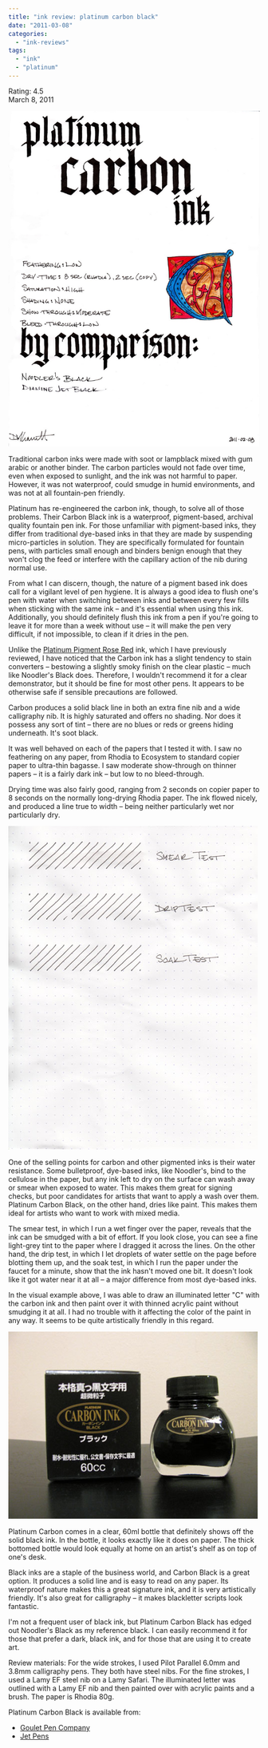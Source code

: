 ```yaml
---
title: "ink review: platinum carbon black"
date: "2011-03-08"
categories: 
  - "ink-reviews"
tags: 
  - "ink"
  - "platinum"
---
```


Rating: 4.5  
March 8, 2011

![](platinum-carbon-illuminated.jpg)

  
Traditional carbon inks were made with soot or lampblack mixed with gum arabic or another binder. The carbon particles would not fade over time, even when exposed to sunlight, and the ink was not harmful to paper. However, it was not waterproof, could smudge in humid environments, and was not at all fountain-pen friendly.

Platinum has re-engineered the carbon ink, though, to solve all of those problems. Their Carbon Black ink is a waterproof, pigment-based, archival quality fountain pen ink. For those unfamiliar with pigment-based inks, they differ from traditional dye-based inks in that they are made by suspending micro-particles in solution. They are specifically formulated for fountain pens, with particles small enough and binders benign enough that they won't clog the feed or interfere with the capillary action of the nib during normal use.

From what I can discern, though, the nature of a pigment based ink does call for a vigilant level of pen hygiene. It is always a good idea to flush one's pen with water when switching between inks and between every few fills when sticking with the same ink – and it's essential when using this ink. Additionally, you should definitely flush this ink from a pen if you're going to leave it for more than a week without use – it will make the pen very difficult, if not impossible, to clean if it dries in the pen.

Unlike the [Platinum Pigment Rose Red](/2011/02/ink-review-platinum-pigment-rose-red.html) ink, which I have previously reviewed, I have noticed that the Carbon ink has a slight tendency to stain converters – bestowing a slightly smoky finish on the clear plastic – much like Noodler's Black does. Therefore, I wouldn't recommend it for a clear demonstrator, but it should be fine for most other pens. It appears to be otherwise safe if sensible precautions are followed.

Carbon produces a solid black line in both an extra fine nib and a wide calligraphy nib. It is highly saturated and offers no shading. Nor does it possess any sort of tint – there are no blues or reds or greens hiding underneath. It's soot black.

It was well behaved on each of the papers that I tested it with. I saw no feathering on any paper, from Rhodia to Ecosystem to standard copier paper to ultra-thin bagasse. I saw moderate show-through on thinner papers – it is a fairly dark ink – but low to no bleed-through.

Drying time was also fairly good, ranging from 2 seconds on copier paper to 8 seconds on the normally long-drying Rhodia paper. The ink flowed nicely, and produced a line true to width – being neither particularly wet nor particularly dry.

![](platinum-carbon-water-test.jpg)

  
One of the selling points for carbon and other pigmented inks is their water resistance. Some bulletproof, dye-based inks, like Noodler's, bind to the cellulose in the paper, but any ink left to dry on the surface can wash away or smear when exposed to water. This makes them great for signing checks, but poor candidates for artists that want to apply a wash over them. Platinum Carbon Black, on the other hand, dries like paint. This makes them ideal for artists who want to work with mixed media.

The smear test, in which I run a wet finger over the paper, reveals that the ink can be smudged with a bit of effort. If you look close, you can see a fine light-grey tint to the paper where I dragged it across the lines. On the other hand, the drip test, in which I let droplets of water settle on the page before blotting them up, and the soak test, in which I run the paper under the faucet for a minute, show that the ink hasn't moved one bit. It doesn't look like it got water near it at all – a major difference from most dye-based inks.

In the visual example above, I was able to draw an illuminated letter "C" with the carbon ink and then paint over it with thinned acrylic paint without smudging it at all. I had no trouble with it affecting the color of the paint in any way. It seems to be quite artistically friendly in this regard.

![](platinum-carbon-bottle.JPG)
  
Platinum Carbon comes in a clear, 60ml bottle that definitely shows off the solid black ink. In the bottle, it looks exactly like it does on paper. The thick bottomed bottle would look equally at home on an artist's shelf as on top of one's desk.

Black inks are a staple of the business world, and Carbon Black is a great option. It produces a solid line and is easy to read on any paper. Its waterproof nature makes this a great signature ink, and it is very artistically friendly. It's also great for calligraphy – it makes blackletter scripts look fantastic.

I'm not a frequent user of black ink, but Platinum Carbon Black has edged out Noodler's Black as my reference black. I can easily recommend it for those that prefer a dark, black ink, and for those that are using it to create art.

Review materials: For the wide strokes, I used Pilot Parallel 6.0mm and 3.8mm calligraphy pens. They both have steel nibs. For the fine strokes, I used a Lamy EF steel nib on a Lamy Safari. The illuminated letter was outlined with a Lamy EF nib and then painted over with acrylic paints and a brush. The paper is Rhodia 80g.

Platinum Carbon Black is available from:

- [Goulet Pen Company](http://www.gouletpens.com/Platinum_Carbon_Black_Ink_p/plat-inkc-1500-1.htm)
- [Jet Pens](http://www.jetpens.com/index.php/product/view/products_id/3461)
